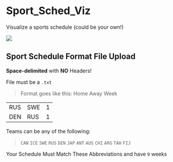 # Sport_Sched_Viz
Visualize a sports schedule (could be your own!)

![](https://github.com/AlexanderHolmes0/Sports_Sched_Viz/blob/main/Sample.png)

## Sport Schedule Format File Upload
**Space-delimited** with **NO** Headers!

File must be a `.txt`
> Format goes like this: Home Away Week

|   |   |  |
|---|---|--|
|RUS| SWE |   1|
| DEN | RUS | 1|

Teams can be any of the following:

> `CAN` `ICE` `SWE` `RUS` `DEN` `JAP` `ANT` `AUS` `CHI` `ARG` `TAH` `FIJ`

Your Schedule Must Match These Abbreviations and have `9` weeks

